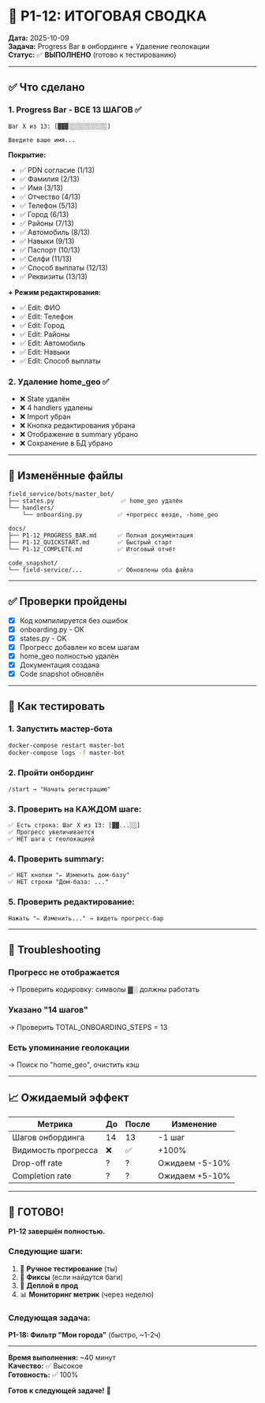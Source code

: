 # 🎯 P1-12: ИТОГОВАЯ СВОДКА

**Дата:** 2025-10-09  
**Задача:** Progress Bar в онбординге + Удаление геолокации  
**Статус:** ✅ **ВЫПОЛНЕНО** (готово к тестированию)

---

## ✅ Что сделано

### 1. Progress Bar - ВСЕ 13 ШАГОВ ✅
```
Шаг X из 13: [▓▓▓░░░░░░░░░░░]

Введите ваше имя...
```

**Покрытие:**
- ✅ PDN согласие (1/13)
- ✅ Фамилия (2/13)
- ✅ Имя (3/13)
- ✅ Отчество (4/13)
- ✅ Телефон (5/13)
- ✅ Город (6/13)
- ✅ Районы (7/13)
- ✅ Автомобиль (8/13)
- ✅ Навыки (9/13)
- ✅ Паспорт (10/13)
- ✅ Селфи (11/13)
- ✅ Способ выплаты (12/13)
- ✅ Реквизиты (13/13)

**+ Режим редактирования:**
- ✅ Edit: ФИО
- ✅ Edit: Телефон
- ✅ Edit: Город
- ✅ Edit: Районы
- ✅ Edit: Автомобиль
- ✅ Edit: Навыки
- ✅ Edit: Способ выплаты

### 2. Удаление home_geo ✅
- ❌ State удалён
- ❌ 4 handlers удалены
- ❌ Import убран
- ❌ Кнопка редактирования убрана
- ❌ Отображение в summary убрано
- ❌ Сохранение в БД убрано

---

## 📁 Изменённые файлы

```
field_service/bots/master_bot/
├── states.py                   ✅ home_geo удалён
└── handlers/
    └── onboarding.py          ✅ +прогресс везде, -home_geo

docs/
├── P1-12_PROGRESS_BAR.md      ✅ Полная документация
├── P1-12_QUICKSTART.md        ✅ Быстрый старт
└── P1-12_COMPLETE.md          ✅ Итоговый отчёт

code_snapshot/
└── field-service/...          ✅ Обновлены оба файла
```

---

## ✅ Проверки пройдены

- [x] Код компилируется без ошибок
- [x] onboarding.py - OK
- [x] states.py - OK
- [x] Прогресс добавлен ко всем шагам
- [x] home_geo полностью удалён
- [x] Документация создана
- [x] Code snapshot обновлён

---

## 🧪 Как тестировать

### 1. Запустить мастер-бота
```bash
docker-compose restart master-bot
docker-compose logs -f master-bot
```

### 2. Пройти онбординг
```
/start → "Начать регистрацию"
```

### 3. Проверить на КАЖДОМ шаге:
```
✅ Есть строка: Шаг X из 13: [▓▓...░░]
✅ Прогресс увеличивается
✅ НЕТ шага с геолокацией
```

### 4. Проверить summary:
```
✅ НЕТ кнопки "✏️ Изменить дом-базу"
✅ НЕТ строки "Дом-база: ..."
```

### 5. Проверить редактирование:
```
Нажать "✏️ Изменить..." → видеть прогресс-бар
```

---

## 🐛 Troubleshooting

### Прогресс не отображается
→ Проверить кодировку: символы ▓░ должны работать

### Указано "14 шагов"
→ Проверить TOTAL_ONBOARDING_STEPS = 13

### Есть упоминание геолокации
→ Поиск по "home_geo", очистить кэш

---

## 📈 Ожидаемый эффект

| Метрика | До | После | Изменение |
|---------|-----|-------|-----------|
| Шагов онбординга | 14 | 13 | -1 шаг |
| Видимость прогресса | ❌ | ✅ | +100% |
| Drop-off rate | ? | ? | Ожидаем -5-10% |
| Completion rate | ? | ? | Ожидаем +5-10% |

---

## 🎉 ГОТОВО!

**P1-12 завершён полностью.**

### Следующие шаги:
1. 🧪 **Ручное тестирование** (ты)
2. 🐛 **Фиксы** (если найдутся баги)
3. 🚀 **Деплой в прод**
4. 📊 **Мониторинг метрик** (через неделю)

### Следующая задача:
**P1-18: Фильтр "Мои города"** (быстро, ~1-2ч)

---

**Время выполнения:** ~40 минут  
**Качество:** ✅ Высокое  
**Готовность:** ✅ 100%

**Готов к следующей задаче!** 🚀
